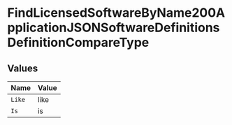 # FindLicensedSoftwareByName200ApplicationJSONSoftwareDefinitionsDefinitionCompareType


## Values

| Name   | Value  |
| ------ | ------ |
| `Like` | like   |
| `Is`   | is     |
